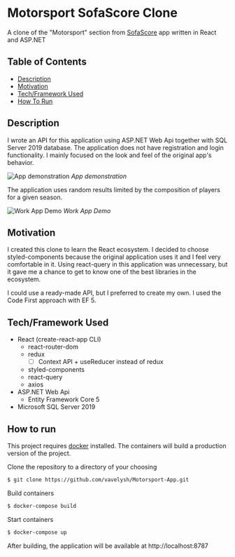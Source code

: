 # Motorsport SofaScore Clone
A clone of the "Motorsport" section from [SofaScore](https://www.sofascore.com/motorsport) app written in React and ASP.NET
## Table of Contents
- [Description](#description)
- [Motivation](#motivation)
- [Tech/Framework Used](#techframework-used)
- [How To Run](#How-to-run)

## Description

I wrote an API for this application using ASP.NET Web Api together with SQL Server 2019 database.
The application does not have registration and login functionality. I mainly focused on the look and feel of the original app's behavior.

![App demonstration](https://github.com/vavelysh/Motorsport-App/blob/master/readme-resource/image.png)
*App demonstration*

The application uses random results limited by the composition of players for a given season.

![Work App Demo](https://github.com/vavelysh/Motorsport-App/blob/master/readme-resource/demo.gif)
*Work App Demo*


## Motivation
I created this clone to learn the React ecosystem. I decided to choose styled-components because the original application uses it and I feel very comfortable in it.
Using react-query in this application was unnecessary, but it gave me a chance to get to know one of the best libraries in the ecosystem.

I could use a ready-made API, but I preferred to create my own. I used the Code First approach with EF 5.
## Tech/Framework Used
* React (create-react-app CLI)
	* react-router-dom
	* redux
		- [ ] Context API + useReducer instead of redux
	* styled-components
	* react-query
	* axios
* ASP.NET Web Api
	* Entity Framework Core 5
* Microsoft SQL Server 2019


## How to run
This project requires [docker](https://docs.docker.com/engine/install) installed.
The containers will build a production version of the project.

Clone the repository to a directory of your choosing

```sh
$ git clone https://github.com/vavelysh/Motorsport-App.git
```
Build containers

```sh
$ docker-compose build
```
Start containers

```sh
$ docker-compose up
```

After building, the application will be available at http://localhost:8787

